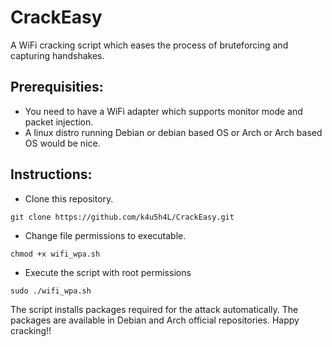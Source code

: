# CrackEasy
A WiFi cracking script which eases the process of bruteforcing and capturing handshakes.

## Prerequisities:
* You need to have a WiFi adapter which supports monitor mode and packet injection.
* A linux distro running Debian or debian based OS or Arch or Arch based OS would be nice.

## Instructions:
* Clone this repository.
```
git clone https://github.com/k4u5h4L/CrackEasy.git
```
* Change file permissions to executable.
```
chmod +x wifi_wpa.sh
```
* Execute the script with root permissions
```
sudo ./wifi_wpa.sh
```
The script installs packages required for the attack automatically.
The packages are available in Debian and Arch official repositories.
Happy cracking!!
